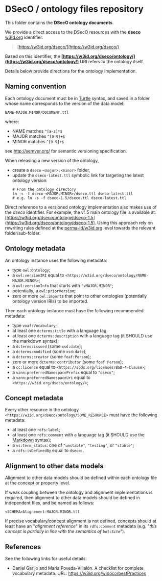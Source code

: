 # DSecO / ontology files repository

This folder contains the **DSecO ontology documents**.

We provide a direct access to the DSecO resources with the **dseco** [w3id.org](https://w3id.org/) identifier:
> [https://w3id.org/dseco/](https://w3id.org/dseco/)

Based on this identifier, the **[https://w3id.org/dseco/ontology/](https://w3id.org/dseco/ontology/)** URI refers to the ontology itself.

Details below provide directions for the ontology implementation.

## Naming convention

Each ontology document must be in [Turtle](https://www.w3.org/TR/turtle/) syntax, and saved in a folder whose name corresponds to the version of the data model:

```
NAME-MAJOR.MINOR/DOCUMENT.ttl
```

where:

- NAME matches `^[a-z]*$`
- MAJOR matches `^[0-9]+$`
- MINOR matches `^[0-9]+$`

see http://semver.org/ for semantic versioning specification.

When releasing a new version of the ontology,

* create a `dseco-<major>.<minor>` folder,
* update the `dseco-latest.ttl` symbolic link for targeting the latest ontology version:
	```shell
	# From the ontology directory
	ln -s -f dseco-<MAJOR.MINOR>/dseco.ttl dseco-latest.ttl
	# e.g. ln -s -f dseco-1.5/dseco.ttl dseco-latest.ttl
	```

Direct reference to a versioned ontology implementation also makes use of the *dseco* identifier.
For example, the v1.5 main ontology file is available at: [https://w3id.org/dseco/ontology/dseco-1.5](https://w3id.org/dseco/ontology/dseco-1.5).
Using this approach rely on rewriting rules defined at the [perma-id/w3id.org](https://github.com/perma-id/w3id.org) level towards the relevant folder/sub-folder.

## Ontology metadata

An ontology instance uses the following metadata:

- type `owl:Ontology`;
- a `owl:versionIRI` equal to `<https://w3id.org/dseco/ontology/NAME-MAJOR.MINOR>`;
- a `owl:versionInfo` that starts with `"vMAJOR.MINOR"`;
- potentially, a `owl:priorVersion`;
- zero or more `owl:import`s that point to other ontologies (potentially ontology version IRIs) to be imported.

Then each ontology instance must have the following recommended metadata:

- type `voaf:Vocabulary`;
- at least one `dcterms:title` with a language tag;
- at least one `dcterms:description` with a language tag (it SHOULD use the markdown syntax);
- a `dcterms:issued` (some `xsd:date`);
- a `dcterms:modified` (some `xsd:date`);
- a `dcterms:creator` (some `foaf:Person`);
- zero or more `dcterms:contributor` (some `foaf:Person`);
- a `cc:licence` equal to `<https://spdx.org/licenses/BSD-4-Clause>`;
- a `vann:preferredNamespacePrefix` equal to `"dseco"`;
- a `vann:preferredNamespaceUri` equal to `<https://w3id.org/dseco/ontology/>`;

## Concept metadata

Every other resource in the ontology `<https://w3id.org/dseco/ontology/SOME_RESOURCE>` must have the following metadata:

- at least one `rdfs:label`;
- at least one `rdfs:comment` with a language tag (it SHOULD use the [Markdown](https://www.markdownguide.org/) syntax);
- a `vs:term_status`: one of `"unstable"`, `"testing"`, or `"stable"`;
- a `rdfs:isDefinedBy` equal to `dseco:`.

## Alignment to other data models

Alignment to other data models should be defined within each ontology file at the concept or property level.

If weak coupling between the ontology and alignment implementations is required, then alignment to other data models should be defined in independent files, and be named as follows:

```
<SCHEMA>Alignement-MAJOR.MINOR.ttl
```

If precise vocabulary/concept alignment is not defined, concepts should at least have an "*alignment reference*" in its `rdfs:comment` metadata (e.g. "*this concept is partially in line with the semantics of `bot:Site`*").

## References

See the following links for useful details:

* Daniel Garijo and María Poveda-Villalón. A checklist for complete vocabulary metadata. URL: https://w3id.org/widoco/bestPractices
